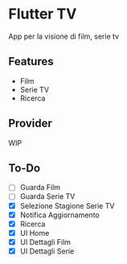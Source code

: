 # Flutter TV
App per la visione di film, serie tv

## Features

- Film
- Serie TV
- Ricerca

## Provider
 WIP


## To-Do
- [ ] Guarda Film  
- [ ] Guarda Serie TV
- [x] Selezione Stagione Serie TV 
- [x] Notifica Aggiornamento
- [x] Ricerca
- [x] UI Home
- [x] UI Dettagli Film 
- [x] UI Dettagli Serie
